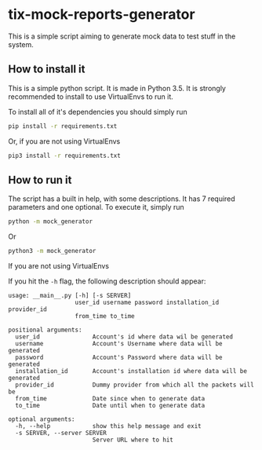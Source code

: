 # tix-mock-reports-generator

This is a simple script aiming to generate mock data to test stuff in the system.
 
## How to install it

This is a simple python script. It is made in Python 3.5. It is strongly recommended 
to install to use VirtualEnvs to run it.
 
To install all of it's dependencies you should simply run

```bash
pip install -r requirements.txt
```

Or, if you are not using VirtualEnvs

```bash
pip3 install -r requirements.txt
```

## How to run it

The script has a built in help, with some descriptions. It has 7 required parameters 
and one optional. To execute it, simply run

```bash
python -m mock_generator
```

Or

```bash
python3 -m mock_generator
```

If you are not using VirtualEnvs

If you hit the `-h` flag, the following description should appear:

```
usage: __main__.py [-h] [-s SERVER]
                   user_id username password installation_id provider_id
                   from_time to_time

positional arguments:
  user_id               Account's id where data wil be generated
  username              Account's Username where data will be generated
  password              Account's Password where data will be generated
  installation_id       Account's installation id where data will be generated
  provider_id           Dummy provider from which all the packets will be
  from_time             Date since when to generate data
  to_time               Date until when to generate data

optional arguments:
  -h, --help            show this help message and exit
  -s SERVER, --server SERVER
                        Server URL where to hit
```
